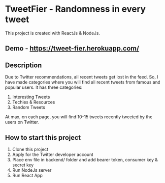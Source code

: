 # TweetFier - Randomness in every tweet

This project is created with ReactJs & NodeJs.

## Demo - https://tweet-fier.herokuapp.com/

## Description

Due to Twitter recommendations, all recent tweets get lost in the feed. So, I have made categories where you will find all recent tweets from famous and popular users. 
It has three categories:
1) Interesting Tweets
2) Techies & Resources
3) Random Tweets

At max, on each page, you will find 10-15 tweets recently tweeted by the users on Twitter. 

## How to start this project 

1) Clone this project
2) Apply for the Twitter developer account
3) Place env file in backend/ folder and add bearer token, consumer key & secret key
4) Run NodeJs server
5) Run React App
